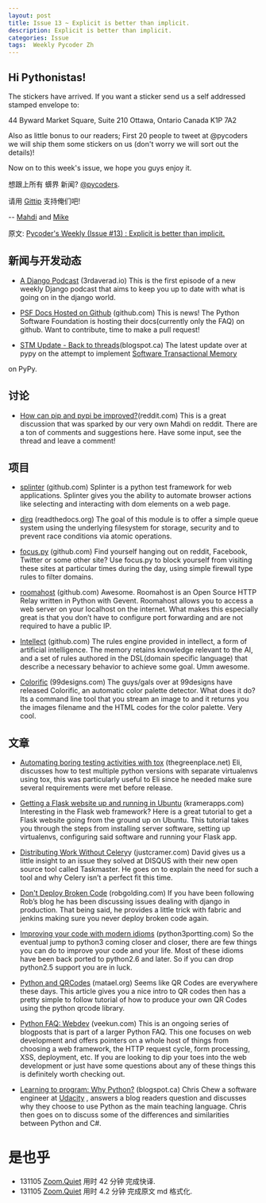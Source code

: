 ```yaml
---
layout: post
title: Issue 13 ~ Explicit is better than implicit.
description: Explicit is better than implicit.
categories: Issue
tags:  Weekly Pycoder Zh
---
```


## Hi Pythonistas!

The stickers have arrived. If you want a sticker send us a self addressed stamped envelope to:

44 Byward Market Square, Suite 210
Ottawa, Ontario Canada 
K1P 7A2

Also as little bonus to our readers; First 20 people to tweet at @pycoders we will ship them some stickers on us (don't worry we will sort out the details)!

Now on to this week's issue, we hope you guys enjoy it.  



想跟上所有 蠎界 新闻?
 [@pycoders](http://twitter.com/pycoders).

请用
[Gittip](https://www.gittip.com/PycodersWeekly)
支持俺们吧!

--
[Mahdi](https://twitter.com/#!/myusuf3) and [Mike](https://twitter.com/#!/mgrouchy)

原文: [Pycoder's Weekly (Issue #13) : Explicit is better than implicit.](http://us4.campaign-archive2.com/?u=9735795484d2e4c204da82a29&id=a9c8d98405)


## 新闻与开发动态

- [A Django Podcast](http://3rdaverad.io/shows/django-podcast/) (3rdaverad.io)
This is the first episode of a new weekly Django podcast that aims to keep you up to date with what is going on in the django world.

- [PSF Docs Hosted on Github](https://github.com/python/psf-docs) (github.com)
This is news! The Python Software Foundation is hosting their docs(currently only the FAQ) on github. Want to contribute, time to make a pull request!

- [STM Update - Back to threads](http://morepypy.blogspot.ca/2012/05/stm-update-back-to-threads.html)(blogspot.ca)
The latest update over at pypy on the attempt to implement 
[Software Transactional Memory](http://en.wikipedia.org/wiki/Software_transactional_memory)

on PyPy.



## 讨论

- [How can pip and pypi be improved?](http://www.reddit.com/r/Python/comments/tenmz/how_can_pip_be_improved/)(reddit.com)
This is a great discussion that was sparked by our very own Mahdi on reddit. There are a ton of comments and suggestions here. Have some input, see the thread and leave a comment!


## 项目

- [splinter](https://github.com/cobrateam/splinter) (github.com)
Splinter is a python test framework for web applications. Splinter gives you the ability to automate browser actions like selecting and interacting with dom elements on a web page.

- [dirq](http://dirq.readthedocs.org/en/latest/index.html) (readthedocs.org)
The goal of this module is to offer a simple queue system using the underlying filesystem for storage, security and to prevent race conditions via atomic operations.

- [focus.py](http://amoffat.github.com/focus/) (github.com)
Find yourself hanging out on reddit, Facebook, Twitter or some other site? Use focus.py to block yourself from visiting these sites at particular times during the day, using simple firewall type rules to filter domains.

- [roomahost](https://github.com/iwanbk/roomahost) (github.com)
Awesome. Roomahost is an Open Source HTTP Relay written in Python with Gevent. Roomahost allows you to access a web server on your localhost on the internet. What makes this especially great is that you don’t have to configure port forwarding and are not required to have a public IP.

- [Intellect](https://github.com/nemonik/Intellect) (github.com)
The rules engine provided in intellect, a form of artificial intelligence. The memory retains knowledge relevant to the AI, and a set of rules authored in the DSL(domain specific language) that describe a necessary behavior to achieve some goal. Umm awesome.

- [Colorific](http://99designs.com/tech-blog/blog/2012/05/11/color-analysis/) (99designs.com)
The guys/gals over at 99designs have released Colorific,  an automatic color palette detector. What does it do? Its a command line tool that you stream an image to and it returns you the images filename and the HTML codes for the color palette. Very cool.


## 文章

- [Automating boring testing activities with tox](http://eli.thegreenplace.net/2012/05/07/automating-boring-testing-activities-with-tox/) (thegreenplace.net)
Eli, discusses how to test multiple python versions with separate virtualenvs using tox, this was particularly useful to Eli since he needed make sure several requirements were met before release.

- [Getting a Flask website up and running in Ubuntu](http://blog.kramerapps.com/post/22551999777/flask-uwsgi-nginx-ubuntu) (kramerapps.com)
Interesting in the Flask web framework? Here is a great tutorial to get a Flask website going from the ground up on Ubuntu. This tutorial takes you through the steps from installing server software, setting up virtualenvs, configuring said software and running your Flask app.

- [Distributing Work Without Celery](http://justcramer.com/2012/05/04/distributing-work-without-celery/)y (justcramer.com)
David gives us a little insight to an issue they solved at DISQUS with their new open source tool called Taskmaster. He goes on to explain the need for such a tool and why Celery isn’t a perfect fit this time.

- [Don't Deploy Broken Code](http://www.robgolding.com/blog/2012/05/05/dont-deploy-broken-code/) (robgolding.com)
If you have been following Rob’s blog he has been discussing issues dealing with django in production. That being said, he provides a little trick with fabric and jenkins making sure you never deploy broken code again.

- [Improving your code with modern idioms](http://python3porting.com/improving.html) (python3portting.com)
So the eventual jump to python3 coming closer and closer, there are few things you can do to improve your code and your life. Most of these idioms have been back ported to python2.6 and later. So if you can drop python2.5 support you are in luck.

- [Python and QRCodes](http://blog.matael.org/writing/python-and-qrcodes/) (matael.org)
Seems like QR Codes are everywhere these days. This article gives you a nice intro to QR codes then has a pretty simple to follow tutorial of how to produce your own QR Codes using the python qrcode library.

- [Python FAQ: Webdev](http://me.veekun.com/blog/2012/05/05/python-faq-webdev/) (veekun.com)
This is an ongoing series of blogposts that is part of a larger Python FAQ. This one focuses on web development and offers pointers on a whole host of things from choosing a web framework, the HTTP request cycle, form processing, XSS, deployment, etc. If you are looking to dip your toes into the web development or just have some questions about any of these things this is definitely worth checking out.

- [Learning to program: Why Python?](http://www.udacity.blogspot.ca/2012/05/learning-to-program-why-python.html) (blogspot.ca)
Chris Chew a software engineer at 
[Udacity](http://www.udacity.com/)
, answers a blog readers question and discusses why they choose to use Python as the main teaching language. Chris then goes on to discuss some of the differences and similarities between Python and C#.



# 是也乎

- 131105 [Zoom.Quiet](http://zoomquiet.org/) 用时 42 分钟 完成快译.
- 131105 [Zoom.Quiet](http://zoomquiet.org/) 用时 4.2 分钟 完成原文 md 格式化.
